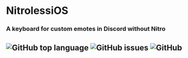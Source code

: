 # NitrolessiOS
### A keyboard for custom emotes in Discord without Nitro
![GitHub top language](https://img.shields.io/github/languages/top/CharlieWhile13/NitrolessiOS?color=purple)
![GitHub issues](https://img.shields.io/github/issues/CharlieWhile13/NitrolessiOS?color=purple)
![GitHub](https://img.shields.io/github/license/CharlieWhile13/NitrolessiOS?color=purple)
---
